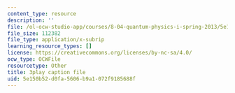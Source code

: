 ```yaml
---
content_type: resource
description: ''
file: /ol-ocw-studio-app/courses/8-04-quantum-physics-i-spring-2013/5e150b52d0fa5606b9a1072f9185688f_NN2txluv1PY.vtt
file_size: 112382
file_type: application/x-subrip
learning_resource_types: []
license: https://creativecommons.org/licenses/by-nc-sa/4.0/
ocw_type: OCWFile
resourcetype: Other
title: 3play caption file
uid: 5e150b52-d0fa-5606-b9a1-072f9185688f
---
```


